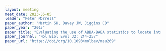 ```yaml
---
layout: meeting
meet_date: 2023-05-05
leader: "Peter Morrell"
paper_author: "Martin SH, Davey JW, Jiggins CD"
paper_year: "2015"
paper_title: "Evaluating the use of ABBA-BABA statistics to locate introgressed loci"
paper_journal: "Mol Biol Evol 32: 244-257"
paper_url: "https://doi/org/10.1093/molbev/msu269"
---
```

